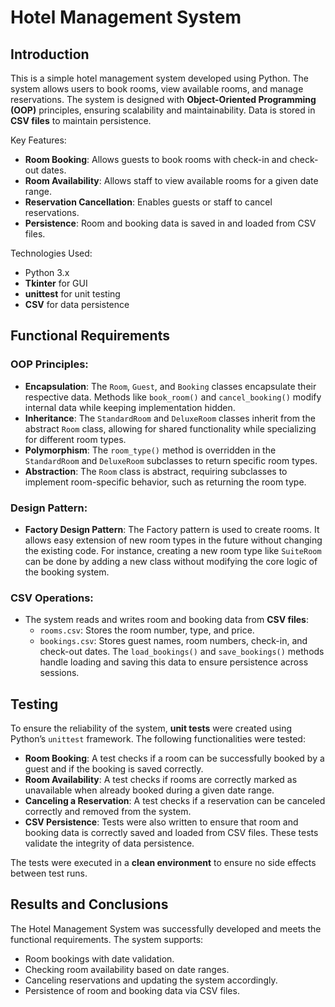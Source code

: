 # Hotel Management System

## Introduction
This is a simple hotel management system developed using Python. The system allows users to book rooms, view available rooms, and manage reservations. The system is designed with **Object-Oriented Programming (OOP)** principles, ensuring scalability and maintainability. Data is stored in **CSV files** to maintain persistence.

Key Features:
- **Room Booking**: Allows guests to book rooms with check-in and check-out dates.
- **Room Availability**: Allows staff to view available rooms for a given date range.
- **Reservation Cancellation**: Enables guests or staff to cancel reservations.
- **Persistence**: Room and booking data is saved in and loaded from CSV files.

Technologies Used:
- Python 3.x
- **Tkinter** for GUI
- **unittest** for unit testing
- **CSV** for data persistence

## Functional Requirements

### OOP Principles:
- **Encapsulation**: The `Room`, `Guest`, and `Booking` classes encapsulate their respective data. Methods like `book_room()` and `cancel_booking()` modify internal data while keeping implementation hidden.
- **Inheritance**: The `StandardRoom` and `DeluxeRoom` classes inherit from the abstract `Room` class, allowing for shared functionality while specializing for different room types.
- **Polymorphism**: The `room_type()` method is overridden in the `StandardRoom` and `DeluxeRoom` subclasses to return specific room types.
- **Abstraction**: The `Room` class is abstract, requiring subclasses to implement room-specific behavior, such as returning the room type.

### Design Pattern:
- **Factory Design Pattern**: The Factory pattern is used to create rooms. It allows easy extension of new room types in the future without changing the existing code. For instance, creating a new room type like `SuiteRoom` can be done by adding a new class without modifying the core logic of the booking system.

### CSV Operations:
- The system reads and writes room and booking data from **CSV files**:
  - `rooms.csv`: Stores the room number, type, and price.
  - `bookings.csv`: Stores guest names, room numbers, check-in, and check-out dates.
  The `load_bookings()` and `save_bookings()` methods handle loading and saving this data to ensure persistence across sessions.

## Testing
To ensure the reliability of the system, **unit tests** were created using Python’s `unittest` framework. The following functionalities were tested:
- **Room Booking**: A test checks if a room can be successfully booked by a guest and if the booking is saved correctly.
- **Room Availability**: A test checks if rooms are correctly marked as unavailable when already booked during a given date range.
- **Canceling a Reservation**: A test checks if a reservation can be canceled correctly and removed from the system.
- **CSV Persistence**: Tests were also written to ensure that room and booking data is correctly saved and loaded from CSV files. These tests validate the integrity of data persistence.

The tests were executed in a **clean environment** to ensure no side effects between test runs.

## Results and Conclusions

The Hotel Management System was successfully developed and meets the functional requirements. The system supports:
- Room bookings with date validation.
- Checking room availability based on date ranges.
- Canceling reservations and updating the system accordingly.
- Persistence of room and booking data via CSV files.
